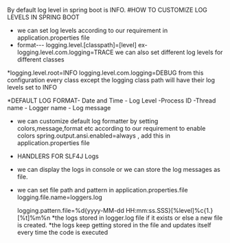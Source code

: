 By default log level in spring boot is INFO.
#HOW TO CUSTOMIZE LOG LEVELS IN SPRING BOOT
* we can set log levels according to our requirement in application.properties file
* format---  logging.level.[classpath]=[level]
 ex- logging.level.com.logging=TRACE
we can also set different log levels for different classes

*logging.level.root=INFO
logging.level.com.logging=DEBUG
from this configuration every class except the logging class path will have their log levels set to INFO

*DEFAULT LOG FORMAT-
Date and Time - Log Level -Process ID -Thread name - Logger name - Log message
* we can customize default log formatter by setting colors,message,format
   etc according to our requirement
  to enable colors
  spring.output.ansi.enabled=always , add this in application.properties file

* HANDLERS FOR SLF4J Logs
* we can display the logs in console or we can store the log messages as file.
* we can set file path and pattern in application.properties.file
  logging.file.name=loggers.log

    logging.pattern.file=%d{yyyy-MM-dd HH:mm:ss.SSS}[%level]%c{1.} [%t]%m%n
  *the logs stored in logger.log file if it exists or else a new file is created.
  *the logs keep getting stored in the file and updates itself every time the code is executed

  
